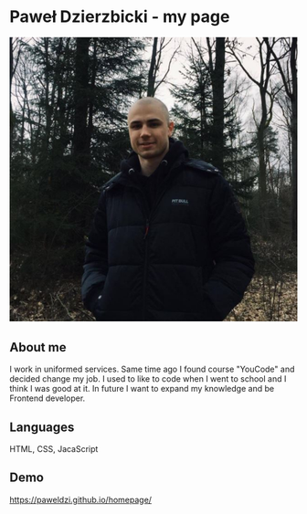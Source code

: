 # Paweł Dzierzbicki - my page

![Pawel](https://github.com/PawelDzi/homepage/blob/main/zdjecie.jpg)

## About me
I work in uniformed services. Same time ago I found course "YouCode" and decided change my job. I used to like to code when I went to school and I think I was good at it.
In future I want to expand my knowledge and be Frontend developer.

## Languages
HTML, CSS, JacaScript

## Demo 

https://paweldzi.github.io/homepage/
